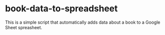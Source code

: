 # book-data-to-spreadsheet
This is a simple script that automatically adds data about a book to a Google Sheet spreasheet.
